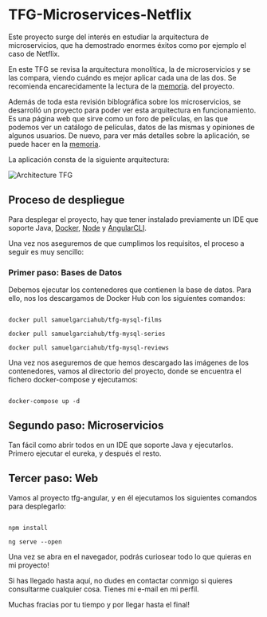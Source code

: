 # TFG-Microservices-Netflix

Este proyecto surge del interés en estudiar la arquitectura de microservicios, que ha demostrado enormes éxitos como por ejemplo el caso de Netflix.

En este TFG se revisa la arquitectura monolítica, la de microservicios y se las compara, viendo cuándo es mejor aplicar cada una de las dos. Se recomienda encarecidamente la lectura de la <a href="https://github.com/SamuelGarciaG/TFG-Microservices-Netflix/blob/master/Trabajo%20de%20Fin%20de%20Grado%20Samuel%20Garc%C3%ADa.pdf" target="_blank">memoria</a>. del proyecto.

Además de toda esta revisión biblográfica sobre los microservicios, se desarrolló un proyecto para poder ver esta arquitectura en funcionamiento. Es una página web que sirve como un foro de películas, en las que podemos ver un catálogo de películas, datos de las mismas y opiniones de algunos usuarios. De nuevo, para ver más detalles sobre la aplicación, se puede hacer en la <a href="https://github.com/SamuelGarciaG/TFG-Microservices-Netflix/blob/master/Trabajo%20de%20Fin%20de%20Grado%20Samuel%20Garc%C3%ADa.pdf" target="_blank">memoria</a>.

La aplicación consta de la siguiente arquitectura:

<img title="Architecture TFG" src="https://user-images.githubusercontent.com/47883616/103152318-2ca37900-4787-11eb-8e93-a1ec6155f4f2.png">

## Proceso de despliegue

Para desplegar el proyecto, hay que tener instalado previamente un IDE que soporte Java, <a href="https://www.docker.com/" target="_blank">Docker</a>, <a href="https://nodejs.org/en/" target="_blank">Node</a> y <a href="https://cli.angular.io/" target="_blank">AngularCLI</a>.

Una vez nos aseguremos de que cumplimos los requisitos, el proceso a seguir es muy sencillo:

### Primer paso: Bases de Datos
Debemos ejecutar los contenedores que contienen la base de datos. Para ello, nos los descargamos de Docker Hub con los siguientes comandos:

```shell

docker pull samuelgarciahub/tfg-mysql-films

docker pull samuelgarciahub/tfg-mysql-series

docker pull samuelgarciahub/tfg-mysql-reviews

```

Una vez nos aseguremos de que hemos descargado las imágenes de los contenedores, vamos al directorio del proyecto, donde se encuentra el fichero docker-compose y ejecutamos:

```shell

docker-compose up -d

```

## Segundo paso: Microservicios

Tan fácil como abrir todos en un IDE que soporte Java y ejecutarlos. Primero ejecutar el eureka, y después el resto.

## Tercer paso: Web

Vamos al proyecto tfg-angular, y en él ejecutamos los siguientes comandos para desplegarlo:

```shell

npm install

ng serve --open

```

Una vez se abra en el navegador, podrás curiosear todo lo que quieras en mi proyecto!

Si has llegado hasta aquí, no dudes en contactar conmigo si quieres consultarme cualquier cosa. Tienes mi e-mail en mi perfil.

Muchas fracias por tu tiempo y por llegar hasta el final!
